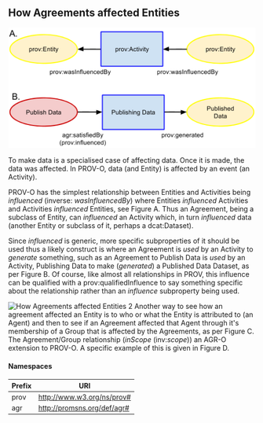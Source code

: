 ## How Agreements affected Entities
![How Agreements affected Entities](https://github.com/nicholascar/agr-o/blob/master/examples/how-agreements-affected-entities.png)

To make data is a specialised case of affecting data. Once it is made, the data was affected. In PROV-O, data (and Entity) is affected by an event (an Activity).

PROV-O has the simplest relationship between Entities and Activities being *influenced* (inverse: *wasInfluencedBy*) where Entities *influenced* Activities and Activities *influenced* Entities, see Figure A. Thus an Agreement, being a subclass of Entity, can *influenced* an Activity which, in turn *influenced* data (another Entity or subclass of it, perhaps a dcat:Dataset).  

Since *influenced* is generic, more specific subproperties of it should be used thus a likely construct is where an Agreement is *used* by an Activity to *generate* something, such as an Agreement to Publish Data is *used* by an Activity, Publishing Data to make (*generated*) a Published Data Dataset, as per Figure B. Of course, like almost all relationships in PROV, this influence can be qualified with a prov:qualifiedInfluence to say something specific about the relationship rather than an *influence* subproperty being used.

![How Agreements affected Entities 2](https://github.com/nicholascar/agr-o/blob/master/examples/how-agreements-affected-entities-2.png)
Another way to see how an agreement affected an Entity is to who or what the Entity is attributed to (an Agent) and then to see if an Agreement affected that Agent through it's membership of a Group that is affected by the Agreements, as per Figure C. The Agreement/Group relationship (*inScope* (inv:*scope*)) an AGR-O extension to PROV-O. A specific example of this is given in Figure D.

#### Namespaces
Prefix | URI
------ | ---
prov | http://www.w3.org/ns/prov#
agr | http://promsns.org/def/agr#